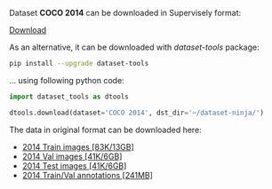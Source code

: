 Dataset **COCO 2014** can be downloaded in Supervisely format:

 [Download](https://assets.supervisely.com/supervisely-supervisely-assets-public/teams_storage/H/J/1a/IUgRHxaDmeicWEv4d7xNeFymUl3svXvcMHD9r1A5aiH8hlsGgKIpM80LLL4U3DxRTX1ci6mtrEZXrHeaXUVjUweyK1MER2Wwvu3Nd6Z9TvJzxE3tbjV7b5gL5X73.tar)

As an alternative, it can be downloaded with *dataset-tools* package:
``` bash
pip install --upgrade dataset-tools
```

... using following python code:
``` python
import dataset_tools as dtools

dtools.download(dataset='COCO 2014', dst_dir='~/dataset-ninja/')
```
The data in original format can be downloaded here:

- [2014 Train images [83K/13GB]](http://images.cocodataset.org/zips/train2014.zip)
- [2014 Val images [41K/6GB]](http://images.cocodataset.org/zips/val2014.zip)
- [2014 Test images [41K/6GB]](http://images.cocodataset.org/zips/test2014.zip)
- [2014 Train/Val annotations [241MB]](http://images.cocodataset.org/annotations/annotations_trainval2014.zip)
